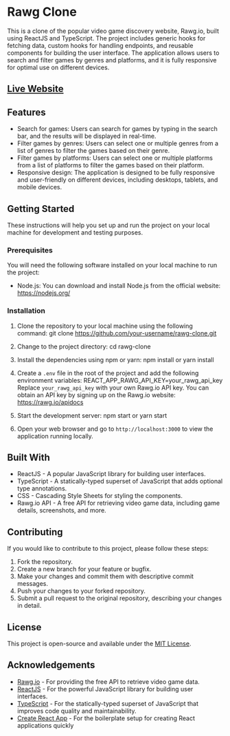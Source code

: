 # Rawg Clone

This is a clone of the popular video game discovery website, Rawg.io, built using ReactJS and TypeScript. The project includes generic hooks for fetching data, custom hooks for handling endpoints, and reusable components for building the user interface. The application allows users to search and filter games by genres and platforms, and it is fully responsive for optimal use on different devices.

## [Live Website](https://rawg-clone-56ssr7nqu-techrami.vercel.app/)

## Features

- Search for games: Users can search for games by typing in the search bar, and the results will be displayed in real-time.
- Filter games by genres: Users can select one or multiple genres from a list of genres to filter the games based on their genre.
- Filter games by platforms: Users can select one or multiple platforms from a list of platforms to filter the games based on their platform.
- Responsive design: The application is designed to be fully responsive and user-friendly on different devices, including desktops, tablets, and mobile devices.

## Getting Started

These instructions will help you set up and run the project on your local machine for development and testing purposes.

### Prerequisites

You will need the following software installed on your local machine to run the project:

- Node.js: You can download and install Node.js from the official website: https://nodejs.org/

### Installation

1. Clone the repository to your local machine using the following command: git clone https://github.com/your-username/rawg-clone.git
2. Change to the project directory: cd rawg-clone
3. Install the dependencies using npm or yarn: npm install or yarn install
4. Create a `.env` file in the root of the project and add the following environment variables: REACT_APP_RAWG_API_KEY=your_rawg_api_key
Replace `your_rawg_api_key` with your own Rawg.io API key. You can obtain an API key by signing up on the Rawg.io website: https://rawg.io/apidocs
5. Start the development server: npm start or yarn start

6. Open your web browser and go to `http://localhost:3000` to view the application running locally.

## Built With

- ReactJS - A popular JavaScript library for building user interfaces.
- TypeScript - A statically-typed superset of JavaScript that adds optional type annotations.
- CSS - Cascading Style Sheets for styling the components.
- Rawg.io API - A free API for retrieving video game data, including game details, screenshots, and more.

## Contributing

If you would like to contribute to this project, please follow these steps:

1. Fork the repository.
2. Create a new branch for your feature or bugfix.
3. Make your changes and commit them with descriptive commit messages.
4. Push your changes to your forked repository.
5. Submit a pull request to the original repository, describing your changes in detail.

## License

This project is open-source and available under the [MIT License](LICENSE).

## Acknowledgements

- [Rawg.io](https://rawg.io/) - For providing the free API to retrieve video game data.
- [ReactJS](https://reactjs.org/) - For the powerful JavaScript library for building user interfaces.
- [TypeScript](https://www.typescriptlang.org/) - For the statically-typed superset of JavaScript that improves code quality and maintainability.
- [Create React App](https://create-react-app.dev/) - For the boilerplate setup for creating React applications quickly
